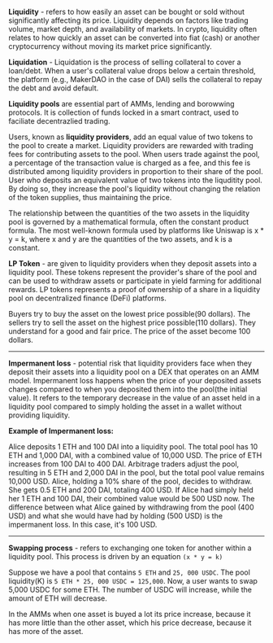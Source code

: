 **Liquidity** - refers to how easily an asset can be bought or sold without significantly affecting its price. Liquidity depends on factors like trading volume, market depth, and availability of markets. In crypto, liquidity often relates to how quickly an asset can be converted into fiat (cash) or another cryptocurrency without moving its market price significantly.

**Liquidation** - Liquidation is the process of selling collateral to cover a loan/debt. When a user's collateral value drops below a certain threshold, the platform (e.g., MakerDAO in the case of DAI) sells the collateral to repay the debt and avoid default.

**Liquidity pools** are essential part of AMMs, lending and borowwing protocols. It is collection of funds locked in a smart contract, used to faciliate decentrazlied trading.

Users, known as **liquidity providers**, add an equal value of two tokens to the pool to create a market. Liquidity providers are rewarded with trading fees for contributing assets to the pool. When users trade against the pool, a percentage of the transaction value is charged as a fee, and this fee is distributed among liquidity providers in proportion to their share of the pool.
User who deposits an equivalent value of two tokens into the liquditity pool. By doing so, they increase the pool's liquidity without changing the relation of the token supplies, thus maintaining the price.

The relationship between the quantities of the two assets in the liquidity pool is governed by a mathematical formula, often the constant product formula. The most well-known formula used by platforms like Uniswap is x * y = k, where x and y are the quantities of the two assets, and k is a constant.

**LP Token** - are given to liquidity providers when they deposit assets into a liquidity pool. These tokens represent the provider's share of the pool and can be used to withdraw assets or participate in yield farming for additional rewards. LP tokens  represents a proof of ownership of a share in a liquidity pool on decentralized finance (DeFi) platforms.

Buyers try to buy the asset on the lowest price possible(90 dollars). The sellers try to sell the asset on the highest price possible(110 dollars). They understand for a good and fair price. The price of the asset become 100 dollars.
****
**Impermanent loss** - potential risk that liquidity providers face when they deposit their assets into a liquidity pool on a DEX that operates on an AMM model. 
Impermanent loss happens when the price of your deposited assets changes compared to when you deposited them into the pool(the initial value). 
It refers to the temporary decrease in the value of an asset held in a liquidity pool compared to simply holding the asset in a wallet without providing liquidity.

**Example of Impermanent loss:**

Alice deposits 1 ETH and 100 DAI into a liquidity pool. The total pool has 10 ETH and 1,000 DAI, with a combined value of 10,000 USD. 
The price of ETH increases from 100 DAI to 400 DAI. Arbitrage traders adjust the pool, resulting in 5 ETH and 2,000 DAI in the pool, but the total pool value remains 10,000 USD. 
Alice, holding a 10% share of the pool, decides to withdraw. She gets 0.5 ETH and 200 DAI, totaling 400 USD.
If Alice had simply held her 1 ETH and 100 DAI, their combined value would be 500 USD now. 
The difference between what Alice gained by withdrawing from the pool (400 USD) and what she would have had by holding (500 USD) is the impermanent loss. In this case, it's 100 USD.
****
**Swapping process** - refers to exchanging one token for another within a liquidity pool. This process is driven by an equation `(x * y = k)`

Suppose we have a pool that contains `5 ETH` and `25, 000 USDC`. The pool liquidity(K) is `5 ETH * 25, 000 USDC = 125,000`. Now, a user wants to swap 5,000 USDC for some ETH. The number of USDC will increase, while the amount of ETH will decrease.

In the AMMs when one asset is buyed a lot its price increase, because it has more little than the other asset, which his price decrease, because it has more of the asset.

